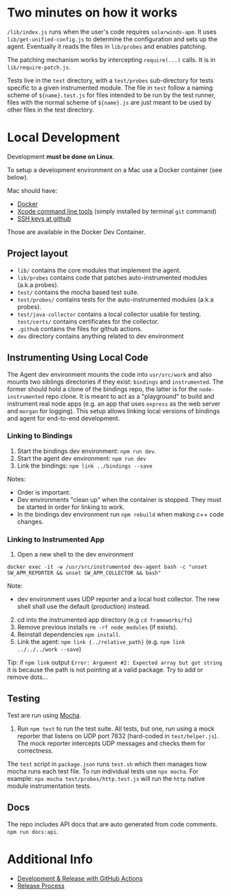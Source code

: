 # Two minutes on how it works

`/lib/index.js` runs when the user's code requires `solarwinds-apm`. It uses
`lib/get-unified-config.js` to determine the configuration and sets up the
agent. Eventually it reads the files in `lib/probes` and enables patching.

The patching mechanism works by intercepting `require(...)` calls. It is in
`lib/require-patch.js`.

Tests live in the `test` directory, with a `test/probes` sub-directory for tests
specific to a given instrumented module. The file in `test` follow a naming
scheme of `${name}.test.js` for files intended to be run by the test runner,
files with the normal scheme of `${name}.js` are just meant to be used by other files
in the test directory.


# Local Development

Development **must be done on Linux**.

To setup a development environment on a Mac use a Docker container (see below).

Mac should have:
  * [Docker](https://docs.docker.com/docker-for-mac/install/)
  * [Xcode command line tools](https://developer.apple.com/download/more/?=command%20line%20tools) (simply installed by terminal `git` command)
  * [SSH keys at github](https://docs.github.com/en/github/authenticating-to-github/connecting-to-github-with-ssh/adding-a-new-ssh-key-to-your-github-account)

Those are available in the Docker Dev Container.


## Project layout

* `lib/` contains the core modules that implement the agent.
* `lib/probes` contains code that patches auto-instrumented modules (a.k.a probes).
* `test/` contains the mocha based test suite.
* `test/probes/` contains tests for the auto-instrumented modules (a.k.a probes).
* `test/java-collector` contains a local collector usable for testing. `test/certs/` contains certificates for the collector.
* `.github` contains the files for github actions.
* `dev` directory contains anything related to dev environment


## Instrumenting Using Local Code

The Agent dev environment mounts the code into `usr/src/work` and also mounts two siblings directories if they exist: `bindings` and `instrumented`.
The former should hold a clone of the bindings repo, the latter is for the `node-instrumented` repo clone. It is meant to act as a "playground" to build and instrument real node apps (e.g. an app that uses `express` as the web server and `morgan` for logging). This setup allows linking local versions of bindings and agent for end-to-end development.

### Linking to Bindings

1. Start the bindings dev environment: `npm run dev`.
2. Start the agent dev environment: `npm run dev`
3. Link the bindings: `npm link ../bindings --save`

Notes: 
- Order is important.
- Dev environments "clean up" when the container is stopped. They must be started in order for linking to work.
- In the bindings dev environment run `npm rebuild` when making c++ code changes.

### Linking to Instrumented App

1. Open a new shell to the dev environment

`docker exec -it -w /usr/src/instrumented dev-agent bash -c "unset SW_APM_REPORTER && unset SW_APM_COLLECTOR && bash"`

Note:
- dev environment uses UDP reporter and a local host collector. The new shell shall use the default (production) instead.

2. cd into the instrumented app directory (e.g `cd frameworks/fs`)
3. Remove previous installs `rm -rf node_modules` (if exists).
4. Reinstall dependencies `npm install`.
3. Link the agent: `npm link {../relative_path}` (e.g. `npm link ../../../work --save`)

Tip: if `npm link` output `Error: Argument #2: Expected array but got string` it is because the path is not pointing at a valid package. Try to add or remove dots...

## Testing

Test are run using [Mocha](https://github.com/mochajs/mocha).

1. Run `npm test` to run the test suite. All tests, but one, run using a mock reporter that listens on UDP port 7832 (hard-coded in `test/helper.js`). The mock reporter intercepts UDP messages and checks them for correctness.

The `test` script in `package.json` runs `test.sh` which then manages how mocha runs each test file. To run individual tests use `npx mocha`. For example: `npx mocha test/probes/http.test.js` will run the `http` native module instrumentation tests.

## Docs

The repo includes API docs that are auto generated from code comments.
`npm run docs:api`.


# Additional Info

* [Development & Release with GitHub Actions ](./github-actions.md)
* [Release Process](./release-process.md)
